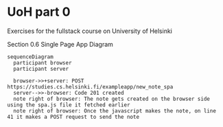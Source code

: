 # UoH part 0
Exercises for the fullstack course on University of Helsinki

Section 0.6 Single Page App Diagram

```mermaid
sequenceDiagram
  participant browser
  participant server
  
  browser->>+server: POST https://studies.cs.helsinki.fi/exampleapp/new_note_spa
  server-->>-browser: Code 201 created
  note right of browser: The note gets created on the browser side using the spa.js file it fetched earlier
  note right of browser: Once the javascript makes the note, on line 41 it makes a POST request to send the note
  
```
